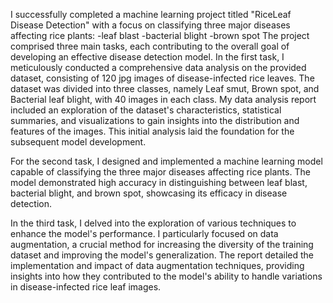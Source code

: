 I successfully completed a machine learning project titled "RiceLeaf Disease Detection" with a focus on classifying three major diseases affecting rice plants:
-leaf blast
-bacterial blight
-brown spot
The project comprised three main tasks, each contributing to the overall goal of developing an effective disease detection model.
In the first task, I meticulously conducted a comprehensive data analysis on the provided dataset, consisting of 120 jpg images of disease-infected rice leaves.
The dataset was divided into three classes, namely Leaf smut, Brown spot, and Bacterial leaf blight, with 40 images in each class.
My data analysis report included an exploration of the dataset's characteristics, statistical summaries, and visualizations to gain insights into the distribution and features of the images. 
This initial analysis laid the foundation for the subsequent model development.

For the second task, I designed and implemented a machine learning model capable of classifying the three major diseases affecting rice plants. 
The model demonstrated high accuracy in distinguishing between leaf blast, bacterial blight, and brown spot, showcasing its efficacy in disease detection.

In the third task, I delved into the exploration of various techniques to enhance the model's performance.
I particularly focused on data augmentation, a crucial method for increasing the diversity of the training dataset and improving the model's generalization.
The report detailed the implementation and impact of data augmentation techniques, providing insights into how they contributed to the model's ability to handle variations in disease-infected rice leaf images.



